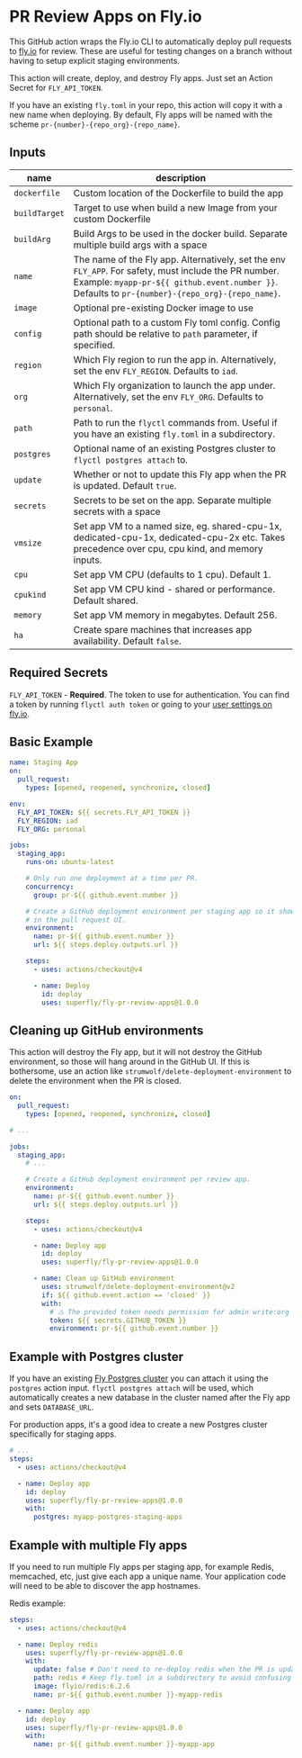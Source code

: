 # PR Review Apps on Fly.io

This GitHub action wraps the Fly.io CLI to automatically deploy pull requests to [fly.io](http://fly.io) for review. These are useful for testing changes on a branch without having to setup explicit staging environments.

This action will create, deploy, and destroy Fly apps. Just set an Action Secret for `FLY_API_TOKEN`.

If you have an existing `fly.toml` in your repo, this action will copy it with a new name when deploying. By default, Fly apps will be named with the scheme `pr-{number}-{repo_org}-{repo_name}`.

## Inputs

| name         | description                                                                                                                                                                                              |
| ----------   | -------------------------------------------------------------------------------------------------------------------------------------------------------------------------------------------------------- |
| `dockerfile` | Custom location of the Dockerfile to build the app
| `buildTarget`| Target to use when build a new Image from your custom Dockerfile
| `buildArg`   | Build Args to be used in the docker build. Separate multiple build args with a space
| `name`       | The name of the Fly app. Alternatively, set the env `FLY_APP`. For safety, must include the PR number. Example: `myapp-pr-${{ github.event.number }}`. Defaults to `pr-{number}-{repo_org}-{repo_name}`. |
| `image`      | Optional pre-existing Docker image to use                                                                                                                                                                |
| `config`     | Optional path to a custom Fly toml config. Config path should be relative to `path` parameter, if specified.                                                                                             |
| `region`     | Which Fly region to run the app in. Alternatively, set the env `FLY_REGION`. Defaults to `iad`.                                                                                                          |
| `org`        | Which Fly organization to launch the app under. Alternatively, set the env `FLY_ORG`. Defaults to `personal`.                                                                                            |
| `path`       | Path to run the `flyctl` commands from. Useful if you have an existing `fly.toml` in a subdirectory.                                                                                                     |
| `postgres`   | Optional name of an existing Postgres cluster to `flyctl postgres attach` to.                                                                                                                            |
| `update`     | Whether or not to update this Fly app when the PR is updated. Default `true`.                                                                                                                            |
| `secrets`    | Secrets to be set on the app. Separate multiple secrets with a space                                                                                                                                     |
| `vmsize`     | Set app VM to a named size, eg. shared-cpu-1x, dedicated-cpu-1x, dedicated-cpu-2x etc. Takes precedence over cpu, cpu kind, and memory inputs.                                                           |
| `cpu`        | Set app VM CPU (defaults to 1 cpu). Default 1.                                                                                                                                                           |
| `cpukind`    | Set app VM CPU kind - shared or performance. Default shared.                                                                                                                                             |
| `memory`     | Set app VM memory in megabytes. Default 256.                                                                                                                                                             |
| `ha`         | Create spare machines that increases app availability. Default `false`.                                                                                                                                  |

## Required Secrets

`FLY_API_TOKEN` - **Required**. The token to use for authentication. You can find a token by running `flyctl auth token` or going to your [user settings on fly.io](https://fly.io/user/personal_access_tokens).

## Basic Example

```yaml
name: Staging App
on:
  pull_request:
    types: [opened, reopened, synchronize, closed]

env:
  FLY_API_TOKEN: ${{ secrets.FLY_API_TOKEN }}
  FLY_REGION: iad
  FLY_ORG: personal

jobs:
  staging_app:
    runs-on: ubuntu-latest

    # Only run one deployment at a time per PR.
    concurrency:
      group: pr-${{ github.event.number }}

    # Create a GitHub deployment environment per staging app so it shows up
    # in the pull request UI.
    environment:
      name: pr-${{ github.event.number }}
      url: ${{ steps.deploy.outputs.url }}

    steps:
      - uses: actions/checkout@v4

      - name: Deploy
        id: deploy
        uses: superfly/fly-pr-review-apps@1.0.0
```

## Cleaning up GitHub environments

This action will destroy the Fly app, but it will not destroy the GitHub environment, so those will hang around in the GitHub UI. If this is bothersome, use an action like `strumwolf/delete-deployment-environment` to delete the environment when the PR is closed.

```yaml
on:
  pull_request:
    types: [opened, reopened, synchronize, closed]

# ...

jobs:
  staging_app:
    # ...

    # Create a GitHub deployment environment per review app.
    environment:
      name: pr-${{ github.event.number }}
      url: ${{ steps.deploy.outputs.url }}

    steps:
      - uses: actions/checkout@v4

      - name: Deploy app
        id: deploy
        uses: superfly/fly-pr-review-apps@1.0.0

      - name: Clean up GitHub environment
        uses: strumwolf/delete-deployment-environment@v2
        if: ${{ github.event.action == 'closed' }}
        with:
          # ⚠️ The provided token needs permission for admin write:org
          token: ${{ secrets.GITHUB_TOKEN }}
          environment: pr-${{ github.event.number }}
```

## Example with Postgres cluster

If you have an existing [Fly Postgres cluster](https://fly.io/docs/reference/postgres/) you can attach it using the `postgres` action input. `flyctl postgres attach` will be used, which automatically creates a new database in the cluster named after the Fly app and sets `DATABASE_URL`.

For production apps, it's a good idea to create a new Postgres cluster specifically for staging apps.

```yaml
# ...
steps:
  - uses: actions/checkout@v4

  - name: Deploy app
    id: deploy
    uses: superfly/fly-pr-review-apps@1.0.0
    with:
      postgres: myapp-postgres-staging-apps
```

## Example with multiple Fly apps

If you need to run multiple Fly apps per staging app, for example Redis, memcached, etc, just give each app a unique name. Your application code will need to be able to discover the app hostnames.

Redis example:

```yaml
steps:
  - uses: actions/checkout@v4

  - name: Deploy redis
    uses: superfly/fly-pr-review-apps@1.0.0
    with:
      update: false # Don't need to re-deploy redis when the PR is updated
      path: redis # Keep fly.toml in a subdirectory to avoid confusing flyctl
      image: flyio/redis:6.2.6
      name: pr-${{ github.event.number }}-myapp-redis

  - name: Deploy app
    id: deploy
    uses: superfly/fly-pr-review-apps@1.0.0
    with:
      name: pr-${{ github.event.number }}-myapp-app
```
